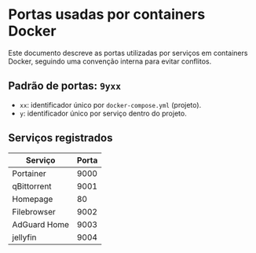 # Portas usadas por containers Docker

Este documento descreve as portas utilizadas por serviços em containers Docker, seguindo uma convenção interna para evitar conflitos.

## Padrão de portas: `9yxx`

- `xx`: identificador único por `docker-compose.yml` (projeto).
- `y`: identificador único por serviço dentro do projeto.

## Serviços registrados

| **Serviço**         | **Porta** |
|---------------------|-----------|
| Portainer           | 9000      |
| qBittorrent         | 9001      |
| Homepage            | 80        |
| Filebrowser         | 9002      |
| AdGuard Home        | 9003      |
| jellyfin            | 9004      |
